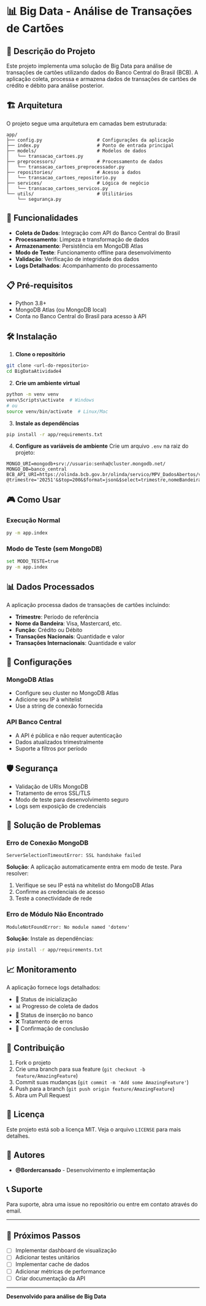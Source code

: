 # 📊 Big Data - Análise de Transações de Cartões

## 🎯 Descrição do Projeto

Este projeto implementa uma solução de Big Data para análise de transações de cartões utilizando dados do Banco Central do Brasil (BCB). A aplicação coleta, processa e armazena dados de transações de cartões de crédito e débito para análise posterior.

## 🏗️ Arquitetura

O projeto segue uma arquitetura em camadas bem estruturada:

```
app/
├── config.py                    # Configurações da aplicação
├── index.py                     # Ponto de entrada principal
├── models/                      # Modelos de dados
│   └── transacao_cartoes.py
├── preprocessors/               # Processamento de dados
│   └── transacao_cartoes_preprocessador.py
├── repositories/                # Acesso a dados
│   └── transacao_cartoes_repositorio.py
├── services/                    # Lógica de negócio
│   └── transacao_cartoes_servicos.py
└── utils/                       # Utilitários
    └── segurança.py
```

## 🚀 Funcionalidades

- **Coleta de Dados**: Integração com API do Banco Central do Brasil
- **Processamento**: Limpeza e transformação de dados
- **Armazenamento**: Persistência em MongoDB Atlas
- **Modo de Teste**: Funcionamento offline para desenvolvimento
- **Validação**: Verificação de integridade dos dados
- **Logs Detalhados**: Acompanhamento do processamento

## 📋 Pré-requisitos

- Python 3.8+
- MongoDB Atlas (ou MongoDB local)
- Conta no Banco Central do Brasil para acesso à API

## 🛠️ Instalação

1. **Clone o repositório**
```bash
git clone <url-do-repositorio>
cd BigDataAtividade4
```

2. **Crie um ambiente virtual**
```bash
python -m venv venv
venv\Scripts\activate  # Windows
# ou
source venv/bin/activate  # Linux/Mac
```

3. **Instale as dependências**
```bash
pip install -r app/requirements.txt
```

4. **Configure as variáveis de ambiente**
Crie um arquivo `.env` na raiz do projeto:
```env
MONGO_URI=mongodb+srv://usuario:senha@cluster.mongodb.net/
MONGO_DB=banco_central
BCB_API_URI=https://olinda.bcb.gov.br/olinda/servico/MPV_DadosAbertos/versao/v1/odata/Quantidadeetransacoesdecartoes(trimestre=@trimestre)?@trimestre='20251'&$top=200&$format=json&$select=trimestre,nomeBandeira,nomeFuncao,qtdTransacoesNacionais,valorTransacoesNacionais,qtdTransacoesInternacionais,valorTransacoesInternacionais
```

## 🎮 Como Usar

### Execução Normal
```bash
py -m app.index
```

### Modo de Teste (sem MongoDB)
```bash
set MODO_TESTE=true
py -m app.index
```

## 📊 Dados Processados

A aplicação processa dados de transações de cartões incluindo:

- **Trimestre**: Período de referência
- **Nome da Bandeira**: Visa, Mastercard, etc.
- **Função**: Crédito ou Débito
- **Transações Nacionais**: Quantidade e valor
- **Transações Internacionais**: Quantidade e valor

## 🔧 Configurações

### MongoDB Atlas
- Configure seu cluster no MongoDB Atlas
- Adicione seu IP à whitelist
- Use a string de conexão fornecida

### API Banco Central
- A API é pública e não requer autenticação
- Dados atualizados trimestralmente
- Suporte a filtros por período

## 🛡️ Segurança

- Validação de URIs MongoDB
- Tratamento de erros SSL/TLS
- Modo de teste para desenvolvimento seguro
- Logs sem exposição de credenciais

## 🐛 Solução de Problemas

### Erro de Conexão MongoDB
```
ServerSelectionTimeoutError: SSL handshake failed
```
**Solução**: A aplicação automaticamente entra em modo de teste. Para resolver:
1. Verifique se seu IP está na whitelist do MongoDB Atlas
2. Confirme as credenciais de acesso
3. Teste a conectividade de rede

### Erro de Módulo Não Encontrado
```
ModuleNotFoundError: No module named 'dotenv'
```
**Solução**: Instale as dependências:
```bash
pip install -r app/requirements.txt
```

## 📈 Monitoramento

A aplicação fornece logs detalhados:
- 🚀 Status de inicialização
- 📊 Progresso de coleta de dados
- 💾 Status de inserção no banco
- ❌ Tratamento de erros
- 🎉 Confirmação de conclusão

## 🤝 Contribuição

1. Fork o projeto
2. Crie uma branch para sua feature (`git checkout -b feature/AmazingFeature`)
3. Commit suas mudanças (`git commit -m 'Add some AmazingFeature'`)
4. Push para a branch (`git push origin feature/AmazingFeature`)
5. Abra um Pull Request

## 📝 Licença

Este projeto está sob a licença MIT. Veja o arquivo `LICENSE` para mais detalhes.

## 👥 Autores

- **@Bordercansado** - Desenvolvimento e implementação

## 📞 Suporte

Para suporte, abra uma issue no repositório ou entre em contato através do email.

---

## 🎯 Próximos Passos

- [ ] Implementar dashboard de visualização
- [ ] Adicionar testes unitários
- [ ] Implementar cache de dados
- [ ] Adicionar métricas de performance
- [ ] Criar documentação da API

---

**Desenvolvido para análise de Big Data**

